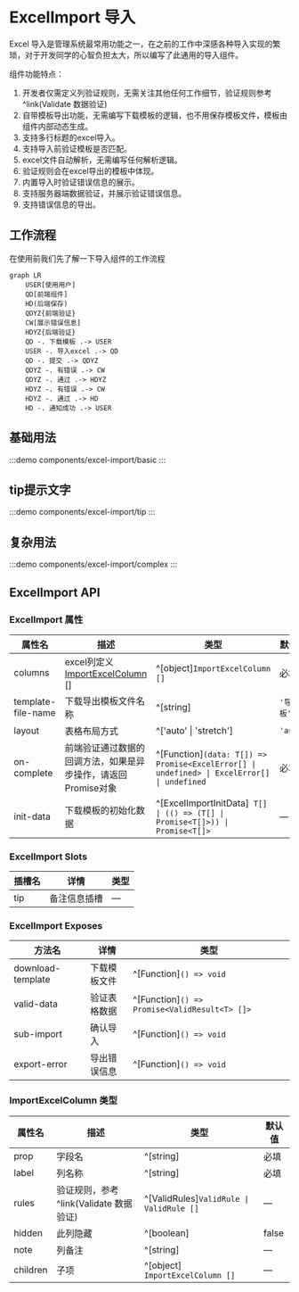 # ExcelImport 导入

Excel 导入是管理系统最常用功能之一，在之前的工作中深感各种导入实现的繁琐，对于开发同学的心智负担太大，所以编写了此通用的导入组件。

组件功能特点：

1. 开发者仅需定义列验证规则，无需关注其他任何工作细节，验证规则参考 ^link(Validate 数据验证)
2. 自带模板导出功能，无需编写下载模板的逻辑，也不用保存模板文件，模板由组件内部动态生成。
3. 支持多行标题的excel导入。
4. 支持导入前验证模板是否匹配。
5. excel文件自动解析，无需编写任何解析逻辑。
6. 验证规则会在excel导出的模板中体现。
7. 内置导入时验证错误信息的展示。
8. 支持服务器端数据验证，并展示验证错误信息。
9. 支持错误信息的导出。

## 工作流程

在使用前我们先了解一下导入组件的工作流程

```mermaid
graph LR
    USER[使用用户]
    QD[前端组件]
    HD(后端保存)
    QDYZ{前端验证}
    CW[展示错误信息]
    HDYZ{后端验证}
    QD -. 下载模板 .-> USER
    USER -. 导入excel .-> QD
    QD -. 提交 .-> QDYZ
    QDYZ -. 有错误 .-> CW
    QDYZ -. 通过 .-> HDYZ
    HDYZ -. 有错误 .-> CW
    HDYZ -. 通过 .-> HD
    HD -. 通知成功 .-> USER
```

## 基础用法

:::demo
components/excel-import/basic
:::

## tip提示文字

:::demo
components/excel-import/tip
:::

## 复杂用法

:::demo
components/excel-import/complex
:::

## ExcelImport API

### ExcelImport 属性

| 属性名                | 描述                                                     | 类型                                                                                          | 默认值      |
|--------------------|--------------------------------------------------------|---------------------------------------------------------------------------------------------|----------|
| columns            | excel列定义 [ImportExcelColumn](#importexcelcolumn-类型) [] | ^[object]`ImportExcelColumn []`                                                             | 必填       |
| template-file-name | 下载导出模板文件名称                                             | ^[string]                                                                                   | `'导入模板'` |
| layout             | 表格布局方式                                                 | ^['auto' \| 'stretch']                                                                      | `'auto'` |
| on-complete        | 前端验证通过数据的回调方法，如果是异步操作，请返回Promise对象                     | ^[Function]`(data: T[]) => Promise<ExcelError[] \| undefined> \| ExcelError[] \| undefined` | 必填       |
| init-data          | 下载模板的初始化数据                                             | ^[ExcelImportInitData]` T[] \| (() => (T[] \| Promise<T[]>)) \| Promise<T[]>`               | —        |

### ExcelImport Slots

| 插槽名 | 详情     | 类型 |
|-----|--------|----|
| tip | 备注信息插槽 | —  |

### ExcelImport Exposes

| 方法名               | 详情     | 类型                                            |
|-------------------|--------|-----------------------------------------------|
| download-template | 下载模板文件 | ^[Function]`() => void`                       |
| valid-data        | 验证表格数据 | ^[Function]`() => Promise<ValidResult<T> []>` |
| sub-import        | 确认导入   | ^[Function]`() => void`                       |
| export-error      | 导出错误信息 | ^[Function]`() => void`                       |

### ImportExcelColumn 类型

| 属性名      | 描述                           | 类型                                       | 默认值   |
|----------|------------------------------|------------------------------------------|-------|
| prop     | 字段名                          | ^[string]                                | 必填    |
| label    | 列名称                          | ^[string]                                | 必填    |
| rules    | 验证规则，参考 ^link(Validate 数据验证) | ^[ValidRules]`ValidRule \| ValidRule []` | —     |
| hidden   | 此列隐藏                         | ^[boolean]                               | false |
| note     | 列备注                          | ^[string]                                | —     |
| children | 子项                           | ^[object]` ImportExcelColumn []`         | —     |
